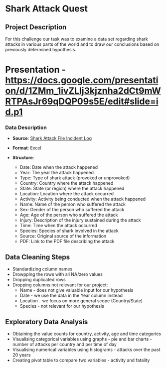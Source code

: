 # Shark Attack Quest
## Project Description
For this challenge our task was to examine a data set regarding shark attacks in various parts of the world and to draw our conclusions based on previously determined hypothesis.
# Presentation - https://docs.google.com/presentation/d/1ZMm_1ivZLIj3kjznha2dCt9mWRTPAsJr69qDQP09s5E/edit#slide=id.p1
### Data Description
- **Source**: [Shark Attack File Incident Log](https://www.sharkattackfile.net/incidentlog.htm)
- **Format**: Excel
- **Structure**:
  
  - Date: Date when the attack happened
  - Year: The year the attack happened
  - Type: Type of shark attack (provoked or unprovoked)
  - Country: Country where the attack happened
  - State: State (or region) where the attack happened
  - Location: Location where the attack occurred
  - Activity: Activity being conducted when the attack happened
  - Name: Name of the person who suffered the attack
  - Sex: Gender of the person who suffered the attack
  - Age: Age of the person who suffered the attack
  - Injury: Description of the injury sustained during the attack
  - Time: Time when the attack occurred
  - Species: Species of shark involved in the attack
  - Source: Original source of the information
  - PDF: Link to the PDF file describing the attack

## Data Cleaning Steps

  - Standardizing column names
  - Drowpping the rows with all NA/zero values
  - Dropping duplicated rows 
  - Dropping columns not relevant for our project:
    - Name - does not give valuable input for our hypothesis
    - Date - we use the data in the Year column instead
    - Location - we focus on more general scope (Country/State)
    - Species - not relevant for our hypothesis

## Exploratory Data Analysis

- Obtaining the value counts for country, activity, age and time categories
- Visualising categorical variables using graphs - pie and bar charts - number of attacks per country and per time of day
- Visualising numerical variables using histograms - attacks over the past 20 years
- Creating pivot table to compare two variables - activity and fatality
